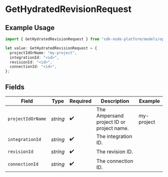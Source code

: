 # GetHydratedRevisionRequest

## Example Usage

```typescript
import { GetHydratedRevisionRequest } from "sdk-node-platform/models/operations";

let value: GetHydratedRevisionRequest = {
  projectIdOrName: "my-project",
  integrationId: "<id>",
  revisionId: "<id>",
  connectionId: "<id>",
};
```

## Fields

| Field                                     | Type                                      | Required                                  | Description                               | Example                                   |
| ----------------------------------------- | ----------------------------------------- | ----------------------------------------- | ----------------------------------------- | ----------------------------------------- |
| `projectIdOrName`                         | *string*                                  | :heavy_check_mark:                        | The Ampersand project ID or project name. | my-project                                |
| `integrationId`                           | *string*                                  | :heavy_check_mark:                        | The integration ID.                       |                                           |
| `revisionId`                              | *string*                                  | :heavy_check_mark:                        | The revision ID.                          |                                           |
| `connectionId`                            | *string*                                  | :heavy_check_mark:                        | The connection ID.                        |                                           |
